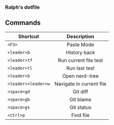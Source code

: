 ### Ralph's dotfile

## Commands

| Shortcut            |       Description        |
| ------------------- | :----------------------: |
| `<F3>`              |        Paste Mode        |
| `<leader>b`         |       History back       |
| `<leader>tf`        |  Run current file test   |
| `<leader>tl`        |      Run last test       |
| `<leader>b`         |      Open nerd-tree      |
| `<leader><leader>w` | Navigate in current file |
| `<space>gd`         |         Git diff         |
| `<space>gb`         |        Git blame         |
| `<space>gs`         |        Git status        |
| `<ctrl>p`           |        Find file         |
